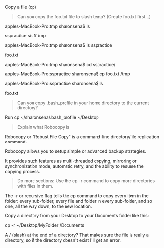 Copy a file (cp)

>Can you copy the foo.txt file to slash temp? (Create foo.txt first...)

apples-MacBook-Pro:tmp sharonsena$ ls

sspractice	stuff		tmp

apples-MacBook-Pro:tmp sharonsena$ ls sspractice

foo.txt

apples-MacBook-Pro:tmp sharonsena$ cd sspractice/

apples-MacBook-Pro:sspractice sharonsena$ cp foo.txt /tmp

apples-MacBook-Pro:sspractice sharonsena$ ls

foo.txt

>Can you copy .bash_profile in your home directory to the current directory?

Run cp ~/sharonsena/.bash_profile ~/Desktop

>Explain what Robocopy is

Robocopy or "Robust File Copy" is a command-line directory/file replication command.  

Robocopy allows you to setup simple or advanced backup strategies. 

It provides such features as multi-threaded copying, mirroring or synchronization mode, automatic retry, and the ability to resume the copying process.

>Do more sections:  Use the cp -r command to copy more directories with files in them.

The -r or recursive flag tells the cp command to copy every item in the folder: every sub-folder, every file and folder in every sub-folder, and so one, all the way down, to the new location. 

Copy a directory from your Desktop to your Documents folder like this:

cp -r ~/Desktop/MyFolder /Documents

A / (slash) at the end of a directory? That makes sure the file is really a directory, so if the directory doesn't exist I'll get an error.

